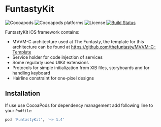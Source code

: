 # FuntastyKit

![Cocoapods](https://img.shields.io/cocoapods/v/FuntastyKit.svg)
![Cocoapods platforms](https://img.shields.io/cocoapods/p/FuntastyKit.svg)
![License](https://img.shields.io/cocoapods/l/FuntastyKit.svg)
[![Build Status](https://app.bitrise.io/app/b2201bef8986b898/status.svg?token=55zmQOJfJyHGQ2nOwaQ23Q&branch=master)](https://app.bitrise.io/app/b2201bef8986b898)

FuntastyKit iOS framework contains:

- MVVM-C architecture used at The Funtasty, the template for this architecture can be found at https://github.com/thefuntasty/MVVM-C-Template
- Service holder for code injection of services
- Some regularly used UIKit extensions
- Protocols for simple initialization from XIB files, storyboards and for handling keyboard
- Hairline constraint for one-pixel designs

## Installation

If use use CocoaPods for dependency management add following line to your `Podfile`:

```ruby
pod 'FuntastyKit', '~> 1.4'
```
